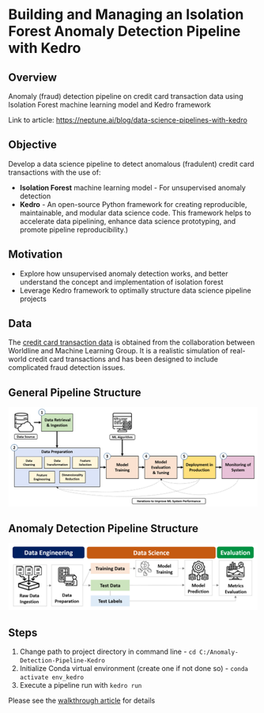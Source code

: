 # Building and Managing an Isolation Forest Anomaly Detection Pipeline with Kedro

## Overview

Anomaly (fraud) detection pipeline on credit card transaction data using Isolation Forest machine learning model and Kedro framework

Link to article: https://neptune.ai/blog/data-science-pipelines-with-kedro

## Objective

Develop a data science pipeline to detect anomalous (fradulent) credit card transactions with the use of:

- **Isolation Forest** machine learning model - For unsupervised anomaly detection
- **Kedro** - An open-source Python framework for creating reproducible, maintainable, and modular data science code. This framework helps to accelerate data pipelining, enhance data science prototyping, and promote pipeline reproducibility.)

## Motivation

- Explore how unsupervised anomaly detection works, and better understand the concept and implementation of isolation forest
- Leverage Kedro framework to optimally structure data science pipeline projects

## Data

The [credit card transaction data](https://github.com/Fraud-Detection-Handbook/simulated-data-transformed) is obtained from the collaboration between Worldline and Machine Learning Group. It is a realistic simulation of real-world credit card transactions and has been designed to include complicated fraud detection issues.

## General Pipeline Structure

![Alt text](/docs/images/01_DS_Pipeline_Overview.png?raw=true)

## Anomaly Detection Pipeline Structure

![Alt text](/docs/images/05_Anomaly_Detection_Pipeline_Blueprint.png?raw=true)

## Steps

1. Change path to project directory in command line - `cd C:/Anomaly-Detection-Pipeline-Kedro`
2. Initialize Conda virtual environment (create one if not done so) - `conda activate env_kedro`
3. Execute a pipeline run with `kedro run`

Please see the [walkthrough article](https://neptune.ai/blog/data-science-pipelines-with-kedro) for details
